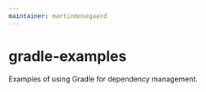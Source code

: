 ```yaml
---
maintainer: martinmosegaard
---
```

# gradle-examples

Examples of using Gradle for dependency management.

